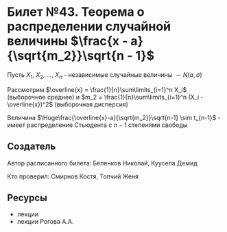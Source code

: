 # Билет №43. Теорема о распределении случайной величины $\frac{x - a}{\sqrt{m_2}}\sqrt{n - 1}$

Пусть $X_1$, $X_2$, ..., $X_n$ - независимые случайные величины $\sim N(a,\sigma)$

Рассмотрим $\overline{x} = \frac{1}{n}\sum\limits_{i=1}^n X_i$ (выборочное среднее) и $m_2 = \frac{1}{n}\sum\limits_{i=1}^n (X_i - \overline{x})^2$ (выборочная дисперсия)

Величина $\Huge\frac{\overline{x}-a}{\sqrt{m_2}}\sqrt{n-1} \sim t_{n-1}$ - имеет распределение Стьюдента с $n-1$ степенями свободы 

## Создатель
Автор расписанного билета: Беленков Николай, Куусела Демид

Кто проверил: Смирнов Костя, Топчий Женя

## Ресурсы
- лекции
- лекции Рогова А.А.
